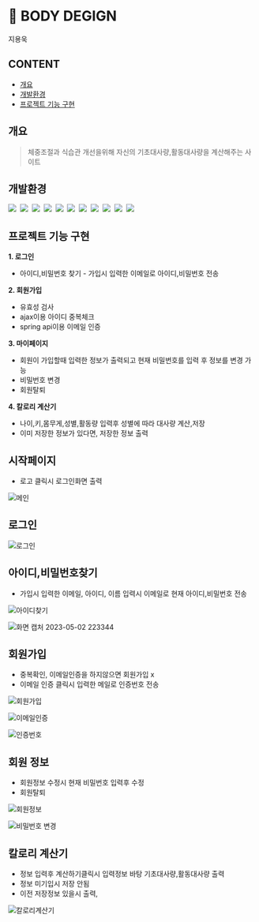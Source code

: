 # :muscle: BODY DEGIGN
지용욱

## CONTENT
  - [개요](#개요)
  - [개발환경](#개발환경)
  - [프로젝트 기능 구현](#프로젝트-기능-구현)

## 개요
> 체중조절과 식습관 개선을위해 자신의 기초대사량,활동대사량을 계산해주는 사이트

## 개발환경

<span><img src="https://img.shields.io/badge/IntelliJ-blueviolet?style=flat-square&logo=IntelliJ IDEA&logoColor=white"/></span>&nbsp;
<span><img src="https://img.shields.io/badge/Apache Tomcat-red?style=flat-square&logo=Apache Tomcat&logoColor=white"/></span>&nbsp;
<span><img src="https://img.shields.io/badge/Java-blue?style=flat-square&logo=Java&logoColor=white"/></span>&nbsp;
<span><img src="https://img.shields.io/badge/SpringBoot-6DB33F?style=flat-square&logo=Spring&logoColor=white"/></span>&nbsp;
<span><img src="https://camo.githubusercontent.com/dc10e8952d262c5d003581757099dfe2b8c28b365167816c0ec6c2bb6f3e9f03/68747470733a2f2f696d672e736869656c64732e696f2f62616467652f4d7942617469732d626c61636b3f7374796c653d666c61742d737175617265266c6f676f3d266c6f676f436f6c6f723d7768697465"/></span>&nbsp;
<span><img src="https://img.shields.io/badge/Html-red?style=flat-square&logo=HTML5&logoColor=white"/></span>&nbsp;
<span><img src="https://img.shields.io/badge/CSS-blue?style=flat-square&logo=CSS3&logoColor=white"/></span>&nbsp;
<span><img src="https://img.shields.io/badge/JavaScript-brightgreen?style=flat-square&logo=JavaScript&logoColor=white"/></span>&nbsp;
<span><img src="https://img.shields.io/badge/jQuery-lightgray?style=flat-square&logo=jQuery&logoColor=white"/></span>&nbsp;
<span><img src="https://img.shields.io/badge/Bootstrap-blueviolet?style=flat-square&logo=Bootstrap&logoColor=white"/></span>&nbsp;
<span><img src="https://img.shields.io/badge/Github-black?style=flat-square&logo=GitHub&logoColor=white"/></span>&nbsp;





## 프로젝트 기능 구현

__1. 로그인__
  - 아이디,비밀번호 찾기 - 가입시 입력한 이메일로 아이디,비밀번호 전송
   
__2. 회원가입__
  - 유효성 검사
  - ajax이용 아이디 중복체크
  - spring api이용 이메일 인증
   
__3. 마이페이지__
  - 회원이 가입할때 입력한 정보가 출력되고 현재 비밀번호를 입력 후 정보를 변경 가능
  - 비밀번호 변경
  - 회원탈퇴
   
__4. 칼로리 계산기__
  - 나이,키,몸무게,성별,활동량 입력후 성별에 따라 대사량 계산,저장
  - 이미 저장한 정보가 있다면, 저장한 정보 출력
   
## 시작페이지


- 로고 클릭시 로그인화면 출력


![메인](https://user-images.githubusercontent.com/114124771/235683184-2d1a6b29-9b02-4450-b1a9-e8a5d925c568.png)


## 로그인


![로그인](https://user-images.githubusercontent.com/114124771/235683209-4720c8c8-5cb7-4028-9fae-700fb1d4edf4.png)


## 아이디,비밀번호찾기


- 가입시 입력한 이메일, 아이디, 이름 입력시 이메일로 현재 아이디,비밀번호 전송


![아이디찾기](https://user-images.githubusercontent.com/114124771/235683259-daadfcdc-961a-48c8-b0b8-5b42efa2a6be.png)


![화면 캡처 2023-05-02 223344](https://user-images.githubusercontent.com/114124771/235683386-66baf8f9-882d-4fb1-9405-3f70a64bd704.png)


## 회원가입


- 중복확인, 이메일인증을 하지않으면 회원가입 x
- 이메일 인증 클릭시 입력한 메일로 인증번호 전송


![회원가입](https://user-images.githubusercontent.com/114124771/235683435-1de3822b-5e80-4962-af0e-9bbdeb4ee01a.png)


![이메일인증](https://user-images.githubusercontent.com/114124771/235683519-a91bc0ec-f940-41f2-b146-bcc21b7a294a.png)


![인증번호](https://user-images.githubusercontent.com/114124771/235683590-5ab18ba0-ea17-43f0-b8d1-b206309565ed.png)


## 회원 정보


- 회원정보 수정시 현재 비밀번호 입력후 수정
- 회원탈퇴


![회원정보](https://user-images.githubusercontent.com/114124771/235683703-589d06d7-8be5-45b1-a450-ae20c4cfe9fd.png)


![비밀번호 변경](https://user-images.githubusercontent.com/114124771/235683721-918aa826-c57e-401f-86e5-424df9bd0299.png)


## 칼로리 계산기


- 정보 입력후 계산하기클릭시 입력정보 바탕 기초대사량,활동대사량 출력
- 정보 미기입시 저장 안됨
- 이전 저장정보 있을시 출력,


![칼로리계산기](https://user-images.githubusercontent.com/114124771/235683763-b8f6de37-7be3-42c3-aaab-f50a8a43c754.png)


